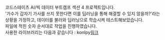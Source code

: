 코드스테이츠 AI/빅 데이터 부트캠프 섹션 4 프로젝트입니다.  
'가수가 갑자기 가사를 쓰지 못한다면 이를 딥러닝을 통해 해결할 수 있지 않을까?'라는 상황을 가정하고, 데이터를 불러와 딥러닝으로 학습시켜 테스트해보았습니다.  
파일에 적힌 숫자 순서대로 작업을 진행하였습니다.  
사용한 라이브러리는 다음과 같습니다 : konlpy[링크](https://github.com/konlpy/konlpy)